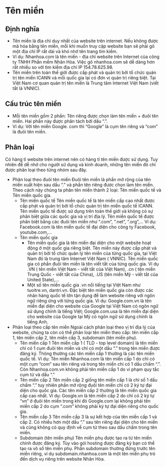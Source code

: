 # Tên miền
## Định nghĩa
- Tên miền là địa chỉ duy nhất của website trên internet. Nếu không được mã hóa bằng tên miền, mỗi khi muốn truy cập website bạn sẽ phải gõ một địa chỉ IP rất dài và khó nhớ tên trang tìm kiếm.
- Ví dụ: Nhanhoa.com là tên miền - địa chỉ website trên Internet của công ty TNHH Phần mềm Nhân Hòa. Việc gõ nhanhoa.com sẽ dễ dàng hơn rất nhiều so với tìm kiếm địa chỉ IP 154.78.625.98.
- Tên miền trên toàn thế giới được cấp phát và quản trị bởi tổ chức quản trị tên miền ICANN và mỗi quốc gia lại có đơn vị quản trị riêng biệt. Tại Việt Nam cơ quan quản trị tên miền là Trung tâm Internet Việt Nam (viết tắt là VNNIC).
## Cấu trúc tên miền
- Mỗi tên miền gồm 2 phần: Tên riêng được chọn làm tên miền + đuôi tên miền. Hai phần này được phân tách bởi dấu “.”.
- Ví dụ: Với tên miền Google. com thì “Google” là cụm tên riêng và “com” là đuôi tên miền.
## Phân loại
Có hàng tỉ website trên internet nên có hàng tỉ tên miền được sử dụng. Tuy nhiên để dễ nhớ cho người sử dụng và kinh doanh, những tên miền đó chỉ được phân loại theo từng nhóm sau đây. 
- Phân loại theo đuôi tên miền 
Đuôi tên miền là phần mở rộng của tên miền xuất hiện sau dấu “.” và phần tên riêng được chọn làm tên miền. Theo cách này chúng ta phân tên miền thành 2 loại: Tên miền quốc tế và Tên miền quốc gia.
  - Tên miền quốc tế 
Tên miền quốc tế là tên miền cấp cao nhất được cấp phát và quản trị bởi tổ chức quản trị tên miền quốc tế ICANN. Tên miền quốc tế được sử dụng trên toàn thế giới và không có sự phân biệt giữa các quốc gia và vị trí địa lý. Tên miền quốc tế được phân biệt bằng các đuôi tên miền như “.com”, “.net”, “.org”,... Ví dụ: Facebook.com là tên miền quốc tế đại diện cho công ty Facebook, youtube.com,...
  - Tên miền quốc gia
    - Tên miền quốc gia là tên miền đại diện cho một website hoạt động ở một quốc gia riêng biệt. Tên miền này được cấp phát và quản trị bởi tổ chức quản lý tên miền của từng quốc gia, tại Việt Nam đó là trung tâm Internet Việt Nam ( VNNIC). Tên miền quốc gia có phần đuôi tên miền là tên viết tắt của từng quốc gia. Ví dụ .VN ( tên miền Việt Nam - viết tắt của Việt Nam), .cn ( tên miền Trung Quốc - viết tắt của China), .US (tên miền Mỹ - viết tắt của United State),... 
    - Một số tên miền quốc gia .vn nổi tiếng tại Việt Nam như tuoitre.vn, dantri.vn. Đặc biệt tên miền quốc gia còn được các nhãn hàng  quốc tế lớn tận dụng để làm website riêng với ngôn ngữ riêng ứng với từng quốc gia. Ví dụ: Google.com.vn là tên miền đại diện cho website của Google tại Việt Nam có ngôn ngữ sử dụng chính là tiếng Việt; Google.com.usa là tên miền đại diện cho website của Google tại Mỹ có ngôn ngữ sử dụng chính là tiếng Anh.
- Phân loại theo cấp tên miền
Ngoài cách phân loại theo vị trí địa lý của website, chúng ta còn có thể phân loại tên miền theo cấp: tên miền cấp 1, tên miền cấp 2, tên miền cấp 3,  subdomain (tên miền phụ).
  - Tên miền cấp 1
Tên miền cấp 1 ( TLD - top level domain) là tên miền chỉ có 1 cụm đuôi tên miền và chỉ có một dấu “.” trong tên miền được đăng ký. Thông thường các tên miền cấp 1 thường là các tên miền quốc tế. Ví dụ: Tên miền Nhanhoa.com là tên miền cấp 1 do chỉ có một cụm “com” sau tên riêng và trong tên miền chỉ có 1 dấu chấm “.”. Còn Nhanhoa.com.vn không phải tên miền cấp 1 do vi phạm quy tắc cụm từ và dấu “.” 
  - Tên miền cấp 2
Tên miền cấp 2 giống tên miền cấp 1 là chỉ số 1 dấu chấm “.” tuy nhiên phần mở rộng đuôi tên miền chỉ có 2 ký tự đại diện cho quốc gia. Các tên miền cấp 2 thường là tên miền quốc gia cấp cao nhất. Ví dụ: Google.vn là tên miền cấp 2 do chỉ có 2 ký tự “vn” ở đuôi tên miền trong khi đó Google.com lại không phải tên miền cấp 2 do cụm “.com” không phải ký tự đại diện riêng cho quốc gia. 
  - Tên miền cấp 3
Tên miền cấp 3 là sự kết hợp của tên miền cấp 1 và cấp 2. Có nhiều hơn một dấu “.” sau tên riêng đại diện cho tên miền và cũng không có quy định về cụm từ theo sau dấu chấm trong tên miền. 
  - Subdomain (tên miền phụ) 
Tên miền phụ được tạo ra từ tên miền chính được đăng ký. Tùy vào gói hosting được đăng ký bạn có thể tạo ra vô số tên miền phụ. Phần subdomain thường đứng trước tên miền riêng, ví dụ subdomain.nhanhoa.com là một tên miền phụ trỏ đến dịch vụ riêng trên website Nhân Hòa. 
